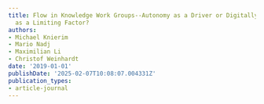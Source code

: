 ```yaml
---
title: Flow in Knowledge Work Groups--Autonomy as a Driver or Digitally Mediated Communication
  as a Limiting Factor?
authors:
- Michael Knierim
- Mario Nadj
- Maximilian Li
- Christof Weinhardt
date: '2019-01-01'
publishDate: '2025-02-07T10:08:07.004331Z'
publication_types:
- article-journal
---
```

